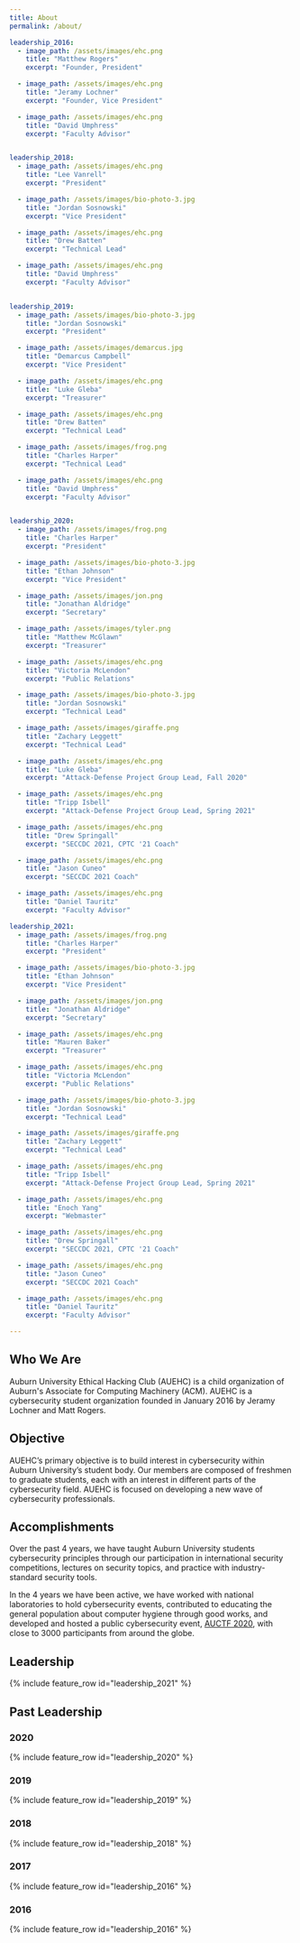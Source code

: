 ```yaml
---
title: About
permalink: /about/

leadership_2016:
  - image_path: /assets/images/ehc.png
    title: "Matthew Rogers"
    excerpt: "Founder, President"

  - image_path: /assets/images/ehc.png
    title: "Jeramy Lochner"
    excerpt: "Founder, Vice President"

  - image_path: /assets/images/ehc.png
    title: "David Umphress"
    excerpt: "Faculty Advisor"


leadership_2018:
  - image_path: /assets/images/ehc.png
    title: "Lee Vanrell"
    excerpt: "President"

  - image_path: /assets/images/bio-photo-3.jpg
    title: "Jordan Sosnowski"
    excerpt: "Vice President"

  - image_path: /assets/images/ehc.png
    title: "Drew Batten"
    excerpt: "Technical Lead"

  - image_path: /assets/images/ehc.png
    title: "David Umphress"
    excerpt: "Faculty Advisor"


leadership_2019:
  - image_path: /assets/images/bio-photo-3.jpg
    title: "Jordan Sosnowski"
    excerpt: "President"

  - image_path: /assets/images/demarcus.jpg
    title: "Demarcus Campbell"
    excerpt: "Vice President"

  - image_path: /assets/images/ehc.png
    title: "Luke Gleba"
    excerpt: "Treasurer"

  - image_path: /assets/images/ehc.png
    title: "Drew Batten"
    excerpt: "Technical Lead"

  - image_path: /assets/images/frog.png
    title: "Charles Harper"
    excerpt: "Technical Lead"

  - image_path: /assets/images/ehc.png
    title: "David Umphress"
    excerpt: "Faculty Advisor"


leadership_2020:
  - image_path: /assets/images/frog.png
    title: "Charles Harper"
    excerpt: "President"

  - image_path: /assets/images/bio-photo-3.jpg
    title: "Ethan Johnson"
    excerpt: "Vice President"

  - image_path: /assets/images/jon.png
    title: "Jonathan Aldridge"
    excerpt: "Secretary"

  - image_path: /assets/images/tyler.png
    title: "Matthew McGlawn"
    excerpt: "Treasurer"

  - image_path: /assets/images/ehc.png
    title: "Victoria McLendon"
    excerpt: "Public Relations"

  - image_path: /assets/images/bio-photo-3.jpg
    title: "Jordan Sosnowski"
    excerpt: "Technical Lead"

  - image_path: /assets/images/giraffe.png
    title: "Zachary Leggett"
    excerpt: "Technical Lead"

  - image_path: /assets/images/ehc.png
    title: "Luke Gleba"
    excerpt: "Attack-Defense Project Group Lead, Fall 2020"

  - image_path: /assets/images/ehc.png
    title: "Tripp Isbell"
    excerpt: "Attack-Defense Project Group Lead, Spring 2021"

  - image_path: /assets/images/ehc.png
    title: "Drew Springall"
    excerpt: "SECCDC 2021, CPTC '21 Coach"

  - image_path: /assets/images/ehc.png
    title: "Jason Cuneo"
    excerpt: "SECCDC 2021 Coach"

  - image_path: /assets/images/ehc.png
    title: "Daniel Tauritz"
    excerpt: "Faculty Advisor"

leadership_2021:
  - image_path: /assets/images/frog.png
    title: "Charles Harper"
    excerpt: "President"

  - image_path: /assets/images/bio-photo-3.jpg
    title: "Ethan Johnson"
    excerpt: "Vice President"

  - image_path: /assets/images/jon.png
    title: "Jonathan Aldridge"
    excerpt: "Secretary"

  - image_path: /assets/images/ehc.png
    title: "Mauren Baker"
    excerpt: "Treasurer"

  - image_path: /assets/images/ehc.png
    title: "Victoria McLendon"
    excerpt: "Public Relations"

  - image_path: /assets/images/bio-photo-3.jpg
    title: "Jordan Sosnowski"
    excerpt: "Technical Lead"

  - image_path: /assets/images/giraffe.png
    title: "Zachary Leggett"
    excerpt: "Technical Lead"

  - image_path: /assets/images/ehc.png
    title: "Tripp Isbell"
    excerpt: "Attack-Defense Project Group Lead, Spring 2021"

  - image_path: /assets/images/ehc.png
    title: "Enoch Yang"
    excerpt: "Webmaster"

  - image_path: /assets/images/ehc.png
    title: "Drew Springall"
    excerpt: "SECCDC 2021, CPTC '21 Coach"

  - image_path: /assets/images/ehc.png
    title: "Jason Cuneo"
    excerpt: "SECCDC 2021 Coach"

  - image_path: /assets/images/ehc.png
    title: "Daniel Tauritz"
    excerpt: "Faculty Advisor"

---
```


## Who We Are

Auburn University Ethical Hacking Club (AUEHC) is a child organization of Auburn's Associate for Computing Machinery (ACM). AUEHC is a cybersecurity student organization founded in January 2016 by Jeramy Lochner and Matt Rogers. 

## Objective

AUEHC’s primary objective is to build interest in cybersecurity within Auburn University’s student body. Our members are composed of freshmen to graduate students, each with an interest in different parts of the cybersecurity field.
AUEHC is focused on developing a new wave of cybersecurity professionals.

## Accomplishments

Over the past 4 years, we have taught Auburn University students cybersecurity principles through our participation in international security competitions, lectures on security topics, and practice with industry-standard security tools.

In the 4 years we have been active, we have worked with national laboratories to hold cybersecurity events, contributed to educating the general population about computer hygiene through good works, and developed and hosted a public cybersecurity event, [AUCTF 2020](https://ctf.auburn.edu/), with close to 3000 participants from around the globe.

## Leadership

{% include feature_row id="leadership_2021" %}


## Past Leadership

### 2020

{% include feature_row id="leadership_2020" %}

### 2019

{% include feature_row id="leadership_2019" %}

### 2018

{% include feature_row id="leadership_2018" %}

### 2017

{% include feature_row id="leadership_2016" %}

### 2016

{% include feature_row id="leadership_2016" %}


